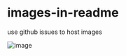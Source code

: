 # images-in-readme
use github issues to host images


![image](https://user-images.githubusercontent.com/48134689/53657590-6d71eb80-3c0b-11e9-8d73-45d2517b061d.png)
